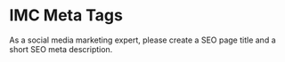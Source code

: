 # IMC Meta Tags

As a social media marketing expert, please create a SEO page title and a short SEO meta description.
